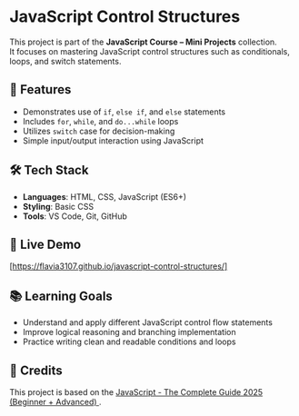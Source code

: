 # JavaScript Control Structures

This project is part of the **JavaScript Course – Mini Projects** collection.  
It focuses on mastering JavaScript control structures such as conditionals, loops, and switch statements.

## 📌 Features
- Demonstrates use of `if`, `else if`, and `else` statements
- Includes `for`, `while`, and `do...while` loops
- Utilizes `switch` case for decision-making
- Simple input/output interaction using JavaScript

## 🛠️ Tech Stack
- **Languages**: HTML, CSS, JavaScript (ES6+)
- **Styling**: Basic CSS
- **Tools**: VS Code, Git, GitHub

## 🚀 Live Demo
[https://flavia3107.github.io/javascript-control-structures/]

## 📚 Learning Goals
- Understand and apply different JavaScript control flow statements
- Improve logical reasoning and branching implementation
- Practice writing clean and readable conditions and loops

## 📖 Credits
This project is based on the [JavaScript - The Complete Guide 2025 (Beginner + Advanced)
](https://www.udemy.com/course/javascript-the-complete-guide-2020-beginner-advanced/).